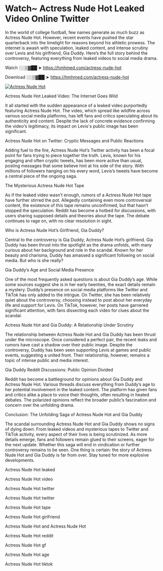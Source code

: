 # Watch~ Actress Nude Hot Leaked Video Online Twitter

In the world of college football, few names generate as much buzz as Actress Nude Hot. However, recent events have pushed the star quarterback into the limelight for reasons beyond his athletic prowess. The internet is awash with speculation, leaked content, and intense scrutiny over Levis and his girlfriend, Gia Duddy. Here’s the full story behind the controversy, featuring everything from leaked videos to social media drama.

Watch ░░▒▓██ ➤ https://hmhmed.com/actress-nude-hot

Download ░░▒▓██ ➤ https://hmhmed.com/actress-nude-hot

[![Actress Nude Hot](https://i.imgur.com/dJHk4Zq.gif)](https://hmhmed.com/actress-nude-hot)

Actress Nude Hot Leaked Video: The Internet Goes Wild

It all started with the sudden appearance of a leaked video purportedly featuring Actress Nude Hot. The video, which spread like wildfire across various social media platforms, has left fans and critics speculating about its authenticity and content. Despite the lack of concrete evidence confirming the video's legitimacy, its impact on Levis's public image has been significant.

Actress Nude Hot on Twitter: Cryptic Messages and Public Reactions

Adding fuel to the fire, Actress Nude Hot’s Twitter activity has been a focal point for fans trying to piece together the truth. Levis, known for his engaging and often cryptic tweets, has been more active than usual, posting messages that some believe hint at his side of the story. With millions of followers hanging on his every word, Levis’s tweets have become a central piece of the ongoing saga.

The Mysterious Actress Nude Hot Tape

As if the leaked video wasn’t enough, rumors of a Actress Nude Hot tape have further stirred the pot. Allegedly containing even more controversial content, the existence of this tape remains unconfirmed, but that hasn’t stopped the speculation. Reddit has become a hotbed for discussions, with users sharing supposed details and theories about the tape. The debate continues to rage on, with no clear resolution in sight.

Who is Actress Nude Hot’s Girlfriend, Gia Duddy?

Central to the controversy is Gia Duddy, Actress Nude Hot’s girlfriend. Gia Duddy has been thrust into the spotlight as the drama unfolds, with many curious about her background and role in the scandal. Known for her beauty and charisma, Duddy has amassed a significant following on social media. But who is she really?

Gia Duddy’s Age and Social Media Presence

One of the most frequently asked questions is about Gia Duddy’s age. While some sources suggest she is in her early twenties, the exact details remain a mystery. Duddy’s presence on social media platforms like Twitter and TikTok has only added to the intrigue. On Twitter, she has been relatively quiet about the controversy, choosing instead to post about her everyday life and support for Levis. On TikTok, however, her posts have garnered significant attention, with fans dissecting each video for clues about the scandal.

Actress Nude Hot and Gia Duddy: A Relationship Under Scrutiny

The relationship between Actress Nude Hot and Gia Duddy has been thrust under the microscope. Once considered a perfect pair, the recent leaks and rumors have cast a shadow over their public image. Despite the controversy, Duddy has been seen supporting Levis at games and public events, suggesting a united front. Their relationship, however, remains a topic of intense public and media interest.

Gia Duddy Reddit Discussions: Public Opinion Divided

Reddit has become a battleground for opinions about Gia Duddy and Actress Nude Hot. Various threads discuss everything from Duddy’s age to her potential involvement in the leaked content. The platform has given fans and critics alike a place to voice their thoughts, often resulting in heated debates. The polarized opinions reflect the broader public’s fascination and concern over the unfolding drama.

Conclusion: The Unfolding Saga of Actress Nude Hot and Gia Duddy

The scandal surrounding Actress Nude Hot and Gia Duddy shows no signs of dying down. From leaked videos and mysterious tapes to Twitter and TikTok activity, every aspect of their lives is being scrutinized. As more details emerge, fans and followers remain glued to their screens, eager for the next update. Whether this saga will end in vindication or further controversy remains to be seen. One thing is certain: the story of Actress Nude Hot and Gia Duddy is far from over. Stay tuned for more explosive developments.

Actress Nude Hot leaked

Actress Nude Hot video

Actress Nude Hot twitter

Actress Nude Hot twitter

Actress Nude Hot tape

Actress Nude Hot girlfriend

Actress Nude Hot and Actress Nude Hot

Actress Nude Hot reddit

Actress Nude Hot gf

Actress Nude Hot age

Actress Nude Hot tiktok